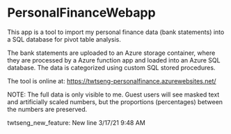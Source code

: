 # PersonalFinanceWebapp

This app is a tool to import my personal finance data (bank statements) into a SQL database for pivot table analysis.

The bank statements are uploaded to an Azure storage container, where they are processed by a Azure function app and loaded into an Azure SQL database. The data is categorized using custom SQL stored procedures.

The tool is online at: https://twtseng-personalfinance.azurewebsites.net/

NOTE: The full data is only visible to me. Guest users will see masked text and artificially scaled numbers, but the proportions (percentages) between the numbers are preserved.

twtseng_new_feature: New line 3/17/21 9:48 AM
